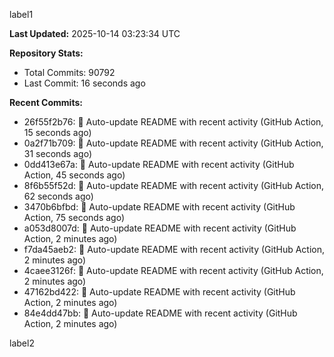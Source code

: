 
label1 
<!-- ACTIVITY_START -->
**Last Updated:** 2025-10-14 03:23:34 UTC

**Repository Stats:**
- Total Commits: 90792
- Last Commit: 16 seconds ago

**Recent Commits:**
- 26f55f2b76: 🤖 Auto-update README with recent activity (GitHub Action, 15 seconds ago)
- 0a2f71b709: 🤖 Auto-update README with recent activity (GitHub Action, 31 seconds ago)
- 0dd413e67a: 🤖 Auto-update README with recent activity (GitHub Action, 45 seconds ago)
- 8f6b55f52d: 🤖 Auto-update README with recent activity (GitHub Action, 62 seconds ago)
- 3470b6bfbd: 🤖 Auto-update README with recent activity (GitHub Action, 75 seconds ago)
- a053d8007d: 🤖 Auto-update README with recent activity (GitHub Action, 2 minutes ago)
- f7da45aeb2: 🤖 Auto-update README with recent activity (GitHub Action, 2 minutes ago)
- 4caee3126f: 🤖 Auto-update README with recent activity (GitHub Action, 2 minutes ago)
- 47162bd422: 🤖 Auto-update README with recent activity (GitHub Action, 2 minutes ago)
- 84e4dd47bb: 🤖 Auto-update README with recent activity (GitHub Action, 2 minutes ago)
<!-- ACTIVITY_END -->

label2
